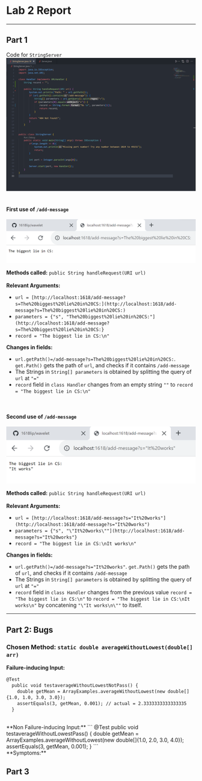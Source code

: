# Lab 2 Report        
---

## Part 1

Code for  ```StringServer``` 
  ![Image](https://github.com/1618lip/cse15l-lab-reports/blob/main/LabReport2/LabRep2_Images/StringServer_Code.png?raw=true)
<br>
<br>

#### First use of  ```/add-message```
  ![Image](https://github.com/1618lip/cse15l-lab-reports/blob/main/LabReport2/LabRep2_Images/add-message1st.png?raw=true) 

**Methods called:** ```public String handleRequest(URI url)``` <br/>
<br>
**Relevant Arguments:** 
* ```url = [http://localhost:1618/add-message?s=The%20biggest%20lie%20in%20CS:](http://localhost:1618/add-message?s=The%20biggest%20lie%20in%20CS:)``` 
* ```parameters = {"s", "The%20biggest%20lie%20in%20CS:"](http://localhost:1618/add-message?s=The%20biggest%20lie%20in%20CS:}```
* ```record = "The biggest lie in CS:\n"```

 **Changes in fields:**
* ```url.getPath()=/add-message?s=The%20biggest%20lie%20in%20CS:```. ```get.Path()``` gets the path of ```url```, and checks if it contains ```/add-message```
* The Strings in ```String[] parameters``` is obtained by splitting the query of ```url``` at ```"="```
* ```record``` field in  ```class Handler``` changes from an empty string ```""``` to ```record = "The biggest lie in CS:\n"```

<br>

#### Second use of ```/add-message```
  ![Image](https://github.com/1618lip/cse15l-lab-reports/blob/main/LabReport2/LabRep2_Images/add-message2nd.png?raw=true)

**Methods called:** ```public String handleRequest(URI url)``` <br/>
<br>
**Relevant Arguments:** 
* ```url = [http://localhost:1618/add-message?s="It%20works"](http://localhost:1618/add-message?s="It%20works")``` 
* ```parameters = {"s", "\"It%20works\""](http://localhost:1618/add-message?s="It%20works"}```
* ```record = "The biggest lie in CS:\nIt works\n"```

 **Changes in fields:**
* ```url.getPath()=/add-message?s="It%20works"```. ```get.Path()``` gets the path of ```url```, and checks if it contains ```/add-message```
* The Strings in ```String[] parameters``` is obtained by splitting the query of ```url``` at ```"="```
* ```record``` field in  ```class Handler``` changes from the previous value ```record = "The biggest lie in CS:\n"``` to ```record = "The biggest lie in CS:\nIt works\n"``` by concatening ```"\"It works\n\""``` to itself. 

---

## Part 2: Bugs
### Chosen Method: ```static double averageWithoutLowest(double[] arr)```

**Failure-inducing Input:**
```
@Test
  public void testaverageWithoutLowestNotPass() {
    double getMean = ArrayExamples.averageWithoutLowest(new double[]{1.0, 1.0, 3.0, 3.0});
    assertEquals(3, getMean, 0.001); // actual = 2.3333333333333335
  }
```
<br/>
**Non Failure-inducing Input:**
```
@Test
  public void testaverageWithoutLowestPass() {
    double getMean = ArrayExamples.averageWithoutLowest(new double[]{1.0, 2.0, 3.0, 4.0});
    assertEquals(3, getMean, 0.001);
  }
```
<br/>
**Symptoms:**

## Part 3
